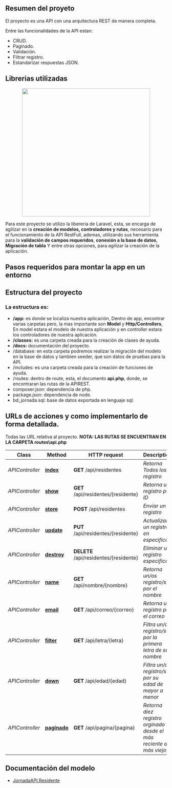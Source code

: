## Resumen del proyeto
El proyecto es una API con una arquitectura REST de manera completa.

Entre las funcionalidades de la API estan:

-  CRUD.
-  Paginado.
-  Validación. 
-  Filtrar registro.
-  Estandarizar respuestas JSON.

## Librerias utilizadas

<p align="center"><a href="https://laravel.com" target="_blank"><img src="https://raw.githubusercontent.com/laravel/art/master/logo-lockup/5%20SVG/2%20CMYK/1%20Full%20Color/laravel-logolockup-cmyk-red.svg" width="400"></a></p>

Para este proyecto se utilizo la libereria de Laravel, esta, se encarga de agilizar en la **creación de modelos, controladores y rutas**, necesario para el funcionamiento de la API RestFull, ademas, utilizando sus herramienta para la **validación de campos requeridos**, **conexión a la base de datos**, **Migración de tabla** Y entre otras opciones, para agilizar la creación de la aplicación.


## Pasos requeridos para montar la app en un entorno

## Estructura del proyecto

### La estructura es:

- **/app:** es donde se localiza nuestra aplicación, Dentro de app, encontrar varias carpetas pero, la mas importante son **Model** y **Http/Controllers**, En model estara el modelo de nuestra aplicación y en controller estara los controladores de nuestra aplicación.
- **/classes:** es una carpeta creada para la creación de clases de ayuda.
- **/docs:** documentación del proyecto.
- /database: en esta carpeta podremos realizar la migración del modelo en la base de datos y tambien seeder, que son datos de pruebas para la API.
- /includes: es una carpeta creada para la creación de funciones de ayuda.
- /routes: dentro de route, esta, el documento **api.php**, donde, se encontraran las rutas de la APIREST.
- composer.json: dependencia de php.
- package.json: dependencia de node.
- bd_jornada.sql: base de datos exportada en lenguaje sql.

## URLs de acciones y como implementarlo de forma detallada.

Todas las URL relativa al proyecto.
**NOTA: LAS RUTAS SE ENCUENTRAN EN LA CARPETA routes\api.php**


| Class           | Method                           | HTTP request                             | Description                                                         |
| --------------- | -------------------------------- | ---------------------------------------- | ------------------------------------------------------------------- |
| _APIController_ | [**index**](docs/jornadaApi.md#jornadaAPITODOS)                      | **GET** /api/residentes                  | _Retorna Todos los registro_                                        |
| _APIController_ | [**show**](docs/jornadaApi.md#jornadaAPIUNO)                       | **GET** /api/residentes/{residente}      | _Retorna un registro por ID_                                        |
| _APIController_ | [**store**](docs/jornadaApi.md#jornadaEnviar)                      | **POST** /api/residentes                 | _Enviar un registro_                                                |
| _APIController_ | [**update**](docs/jornadaApi.md#jornadaActualizar)                     | **PUT** /api/residentes/{residente}      | _Actualizar un registro en especifico_                              |
| _APIController_ | [**destroy**](docs/jornadaApi.md#jornadaEliminar)               | **DELETE** /api/residentes/{residente}   | _Eliminar un registro especifico_                                   |
| _APIController_ | [**name**](docs/jornadaApi.md#jornadaName)                       | **GET** /api/nombre/{nombre}             | _Retorna un/os registro/s por el nombre_                            |
| _APIController_ | [**email**](docs/jornadaApi.md#jornadaEmail)                      | **GET** /api/correo/{correo}             | _Retorna un registro por el correo_                                 |
| _APIController_ | [**filter**](docs/jornadaletra)                     | **GET** /api/letra/{letra}               | _Filtra un/os registro/s por la primera letra de su nombre_         |
| _APIController_ | [**down**](docs/jornadaApi.md#jornadaedad)                       | **GET** /api/edad/{edad}                 | _Filtra un/os registro/s por su edad de mayor a menor_              |
| _APIController_ | [**paginado**](docs/jornadaApi.md#jornadapagina)                   | **GET** /api/pagina/{pagina}             | _Retorna diez registro orginado desde el más reciente al más viejo_ |

## Documentación del modelo

-   [JornadaAPI.Residente](docs/Residente.md)





